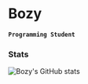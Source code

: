 # Bozy

**`Programming Student`**

### Stats
![Bozy's GitHub stats](https://github-readme-stats.vercel.app/api?username=B0zy&show_icons=true&theme=radical)

<!--
**B0zy/B0zy** is a ✨ _special_ ✨ repository because its `README.md` (this file) appears on your GitHub profile.

Here are some ideas to get you started:

- 🔭 I’m currently working on ...
- 🌱 I’m currently learning ...
- 👯 I’m looking to collaborate on ...
- 🤔 I’m looking for help with ...
- 💬 Ask me about ...
- 📫 How to reach me: ...
- 😄 Pronouns: ...
- ⚡ Fun fact: ...
-->
